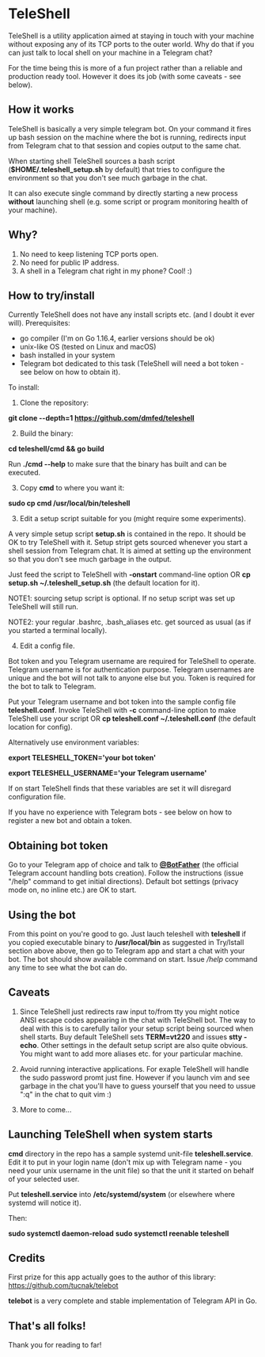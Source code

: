 # TeleShell 

TeleShell is a utility application aimed at staying in touch with your machine without exposing any of its TCP ports to the outer world. Why do that if you can just talk to local shell on your machine in a Telegram chat?

For the time being this is more of a fun project rather than a reliable and production ready tool. However it does its job (with some caveats - see below).

## How it works

TeleShell is basically a very simple telegram bot. On your command it fires up bash session on the machine where the bot is running, redirects input from Telegram chat to that session and copies output to the same chat. 

When starting shell TeleShell sources a bash script (**$HOME/.teleshell_setup.sh** by default) that tries to configure the environment so that you don't see much garbage in the chat.

It can also execute single command by directly starting a new process **without** launching shell (e.g. some script or program monitoring health of your machine). 

## Why?

1. No need to keep listening TCP ports open.
2. No need for public IP address.
3. A shell in a Telegram chat right in my phone? Cool! :)

## How to try/install
Currently TeleShell does not have any install scripts etc. (and I doubt it ever will). 
Prerequisites:
* go compiler (I'm on Go 1.16.4, earlier versions should be ok)
* unix-like OS (tested on Linux and macOS)
* bash installed in your system
* Telegram bot dedicated to this task (TeleShell will need a bot token - see below on how to obtain it).

To install:

1. Clone the repository: 

**git clone --depth=1 https://github.com/dmfed/teleshell** 

2. Build the binary: 

**cd teleshell/cmd && go build**

Run **./cmd --help** to make sure that the binary has built and can be executed. 

3. Copy **cmd** to where you want it:

**sudo cp cmd /usr/local/bin/teleshell**

3. Edit a setup script suitable for you (might require some experiments).

A very simple setup script **setup.sh** is contained in the repo. It should be OK to try TeleShell with it. Setup stript gets sourced whenever you start a shell session from Telegram chat. It is aimed at setting up the environment so that you don't see much garbage in the output.

Just feed the script to TeleShell with **-onstart** command-line option OR **cp setup.sh ~/.teleshell_setup.sh** (the default location for it).

NOTE1: sourcing setup script is optional. If no setup script was set up TeleShell will still run.

NOTE2: your regular .bashrc, .bash_aliases etc. get sourced as usual (as if you started a terminal locally). 

4. Edit a config file.

Bot token and you Telegram username are required for TeleShell to operate. Telegram username is for authentication purpose. Telegram usernames are unique and the bot will not talk to anyone else but you. Token is required for the bot to talk to Telegram.

Put your Telegram username and bot token into the sample config file **teleshell.conf**. Invoke TeleShell with **-c** command-line option to make TeleShell use your script OR  **cp teleshell.conf ~/.teleshell.conf** (the default location for config).

Alternatively use environment variables:

**export TELESHELL_TOKEN='your bot token'**

**export TELESHELL_USERNAME='your Telegram username'**

If on start TeleShell finds that these variables are set it will disregard configuration file. 

If you have no experience with Telegram bots - see below on how to register a new bot and obtain a token.

## Obtaining bot token

Go to your Telegram app of choice and talk to [**@BotFather**](https://t.me/BotFather) (the official Telegram account handling bots creation). Follow the instructions (issue "/help" command to get initial directions). Default bot settings (privacy mode on, no inline etc.) are OK to start.

## Using the bot

From this point on you're good to go. Just lauch teleshell with **teleshell** if you copied executable binary to **/usr/local/bin** as suggested in Try/Istall section above above, then go to Telegram app and start a chat with your bot. The bot should show available command on start. Issue */help* command any time to see what the bot can do.

## Caveats

1. Since TeleShell just redirects raw input to/from tty you might notice ANSI escape codes appearing in the chat with TeleShell bot. The way to deal with this is to carefully tailor your setup script being sourced when shell starts. Buy default TeleShell sets **TERM=vt220** and issues **stty -echo**. Other settings in the default setup script are also quite obvious. You might want to add more aliases etc. for your particular machine.

2. Avoid running interactive applications. For exaple TeleShell will handle the sudo password promt just fine. However if you launch vim and see garbage in the chat you'll have to guess yourself that you need to ussue ":q" in the chat to quit vim :)

3. More to come...

## Launching TeleShell when system starts

**cmd** directory in the repo has a sample systemd unit-file **teleshell.service**. Edit it to put in your login name (don't mix up with Telegram name - you need your unix username in the unit file) so that the unit it started on behalf of your selected user.

Put **teleshell.service** into **/etc/systemd/system** (or elsewhere where systemd will notice it). 

Then:

**sudo systemctl daemon-reload**
**sudo systemctl reenable teleshell**

## Credits
First prize for this app actually goes to the author of this library: https://github.com/tucnak/telebot

**telebot** is a very complete and stable implementation of Telegram API in Go. 


## That's all folks! 
Thank you for reading to far!


